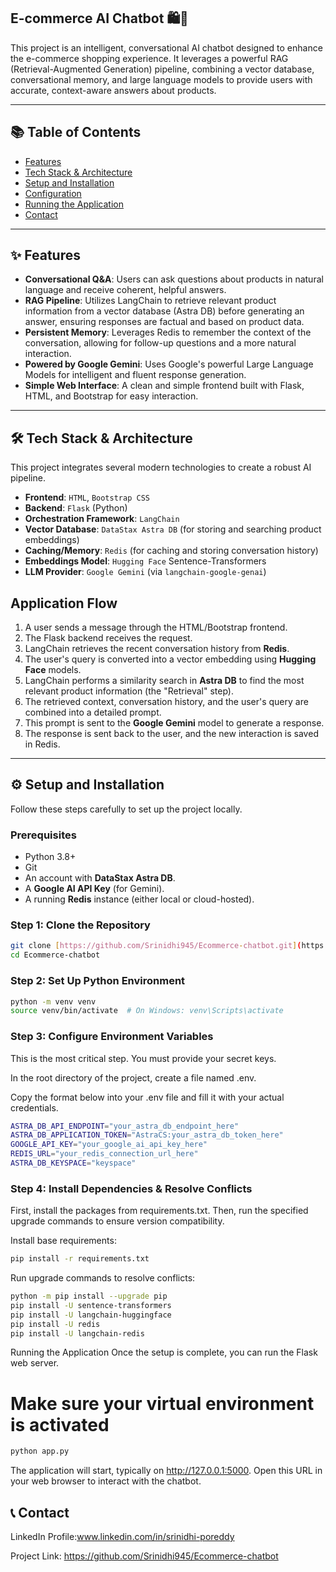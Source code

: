 ## E-commerce AI Chatbot 🛍️🤖

This project is an intelligent, conversational AI chatbot designed to enhance the e-commerce shopping experience. It leverages a powerful RAG (Retrieval-Augmented Generation) pipeline, combining a vector database, conversational memory, and large language models to provide users with accurate, context-aware answers about products.

---

## 📚 Table of Contents

* [Features](#-features)
* [Tech Stack & Architecture](#-tech-stack--architecture)
* [Setup and Installation](#-setup-and-installation)
* [Configuration](#-configuration)
* [Running the Application](#-running-the-application)
* [Contact](#-contact)

---

## ✨ Features

* **Conversational Q&A**: Users can ask questions about products in natural language and receive coherent, helpful answers.
* **RAG Pipeline**: Utilizes LangChain to retrieve relevant product information from a vector database (Astra DB) before generating an answer, ensuring responses are factual and based on product data.
* **Persistent Memory**: Leverages Redis to remember the context of the conversation, allowing for follow-up questions and a more natural interaction.
* **Powered by Google Gemini**: Uses Google's powerful Large Language Models for intelligent and fluent response generation.
* **Simple Web Interface**: A clean and simple frontend built with Flask, HTML, and Bootstrap for easy interaction.

---

## 🛠️ Tech Stack & Architecture

This project integrates several modern technologies to create a robust AI pipeline.

* **Frontend**: `HTML`, `Bootstrap CSS`
* **Backend**: `Flask` (Python)
* **Orchestration Framework**: `LangChain`
* **Vector Database**: `DataStax Astra DB` (for storing and searching product embeddings)
* **Caching/Memory**: `Redis` (for caching and storing conversation history)
* **Embeddings Model**: `Hugging Face` Sentence-Transformers
* **LLM Provider**: `Google Gemini` (via `langchain-google-genai`)

## Application Flow
1.  A user sends a message through the HTML/Bootstrap frontend.
2.  The Flask backend receives the request.
3.  LangChain retrieves the recent conversation history from **Redis**.
4.  The user's query is converted into a vector embedding using **Hugging Face** models.
5.  LangChain performs a similarity search in **Astra DB** to find the most relevant product information (the "Retrieval" step).
6.  The retrieved context, conversation history, and the user's query are combined into a detailed prompt.
7.  This prompt is sent to the **Google Gemini** model to generate a response.
8.  The response is sent back to the user, and the new interaction is saved in Redis.

---

## ⚙️ Setup and Installation

Follow these steps carefully to set up the project locally.

### Prerequisites
* Python 3.8+
* Git
* An account with **DataStax Astra DB**.
* A **Google AI API Key** (for Gemini).
* A running **Redis** instance (either local or cloud-hosted).

### Step 1: Clone the Repository
```sh
git clone [https://github.com/Srinidhi945/Ecommerce-chatbot.git](https://github.com/Srinidhi945/Ecommerce-chatbot.git)
cd Ecommerce-chatbot
```
### Step 2: Set Up Python Environment
``` sh
python -m venv venv
source venv/bin/activate  # On Windows: venv\Scripts\activate
```
### Step 3: Configure Environment Variables
This is the most critical step. You must provide your secret keys.

In the root directory of the project, create a file named .env.

Copy the format below into your .env file and fill it with your actual credentials.
``` sh
ASTRA_DB_API_ENDPOINT="your_astra_db_endpoint_here"
ASTRA_DB_APPLICATION_TOKEN="AstraCS:your_astra_db_token_here"
GOOGLE_API_KEY="your_google_ai_api_key_here"
REDIS_URL="your_redis_connection_url_here"
ASTRA_DB_KEYSPACE="keyspace"
```
### Step 4: Install Dependencies & Resolve Conflicts
First, install the packages from requirements.txt. Then, run the specified upgrade commands to ensure version compatibility.

Install base requirements:
``` sh
pip install -r requirements.txt
```
Run upgrade commands to resolve conflicts:
``` sh
python -m pip install --upgrade pip
pip install -U sentence-transformers
pip install -U langchain-huggingface
pip install -U redis
pip install -U langchain-redis
``` 
Running the Application
Once the setup is complete, you can run the Flask web server.
# Make sure your virtual environment is activated
``` sh
python app.py
``` 
The application will start, typically on http://127.0.0.1:5000. Open this URL in your web browser to interact with the chatbot.

## 📞 Contact
LinkedIn Profile:www.linkedin.com/in/srinidhi-poreddy

Project Link: https://github.com/Srinidhi945/Ecommerce-chatbot
